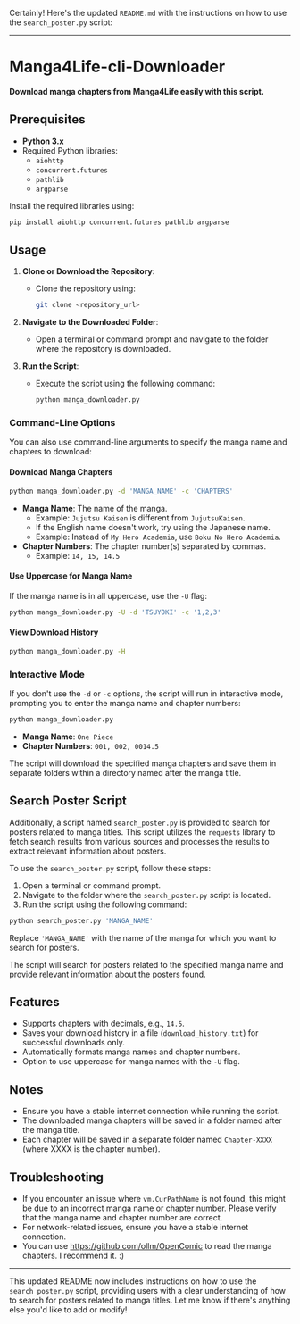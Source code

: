 Certainly! Here's the updated `README.md` with the instructions on how to use the `search_poster.py` script:

---

# Manga4Life-cli-Downloader

**Download manga chapters from Manga4Life easily with this script.**

## Prerequisites

- **Python 3.x**
- Required Python libraries:
  - `aiohttp`
  - `concurrent.futures`
  - `pathlib`
  - `argparse`

Install the required libraries using:

```sh
pip install aiohttp concurrent.futures pathlib argparse
```

## Usage

1. **Clone or Download the Repository**:
   - Clone the repository using:
     ```sh
     git clone <repository_url>
     ```

2. **Navigate to the Downloaded Folder**:
   - Open a terminal or command prompt and navigate to the folder where the repository is downloaded.

3. **Run the Script**:
   - Execute the script using the following command:
     ```sh
     python manga_downloader.py
     ```

### Command-Line Options

You can also use command-line arguments to specify the manga name and chapters to download:

#### Download Manga Chapters

```sh
python manga_downloader.py -d 'MANGA_NAME' -c 'CHAPTERS'
```

- **Manga Name**: The name of the manga.
  - Example: `Jujutsu Kaisen` is different from `JujutsuKaisen`.
  - If the English name doesn't work, try using the Japanese name.
  - Example: Instead of `My Hero Academia`, use `Boku No Hero Academia`.
- **Chapter Numbers**: The chapter number(s) separated by commas.
  - Example: `14, 15, 14.5`

#### Use Uppercase for Manga Name

If the manga name is in all uppercase, use the `-U` flag:

```sh
python manga_downloader.py -U -d 'TSUYOKI' -c '1,2,3'
```

#### View Download History

```sh
python manga_downloader.py -H
```

### Interactive Mode

If you don't use the `-d` or `-c` options, the script will run in interactive mode, prompting you to enter the manga name and chapter numbers:

```sh
python manga_downloader.py
```

- **Manga Name**: `One Piece`
- **Chapter Numbers**: `001, 002, 0014.5`

The script will download the specified manga chapters and save them in separate folders within a directory named after the manga title.

## Search Poster Script

Additionally, a script named `search_poster.py` is provided to search for posters related to manga titles. This script utilizes the `requests` library to fetch search results from various sources and processes the results to extract relevant information about posters.

To use the `search_poster.py` script, follow these steps:

1. Open a terminal or command prompt.
2. Navigate to the folder where the `search_poster.py` script is located.
3. Run the script using the following command:

```sh
python search_poster.py 'MANGA_NAME'
```

Replace `'MANGA_NAME'` with the name of the manga for which you want to search for posters.

The script will search for posters related to the specified manga name and provide relevant information about the posters found.

## Features

- Supports chapters with decimals, e.g., `14.5`.
- Saves your download history in a file (`download_history.txt`) for successful downloads only.
- Automatically formats manga names and chapter numbers.
- Option to use uppercase for manga names with the `-U` flag.

## Notes

- Ensure you have a stable internet connection while running the script.
- The downloaded manga chapters will be saved in a folder named after the manga title.
- Each chapter will be saved in a separate folder named `Chapter-XXXX` (where XXXX is the chapter number).

## Troubleshooting

- If you encounter an issue where `vm.CurPathName` is not found, this might be due to an incorrect manga name or chapter number. Please verify that the manga name and chapter number are correct.
- For network-related issues, ensure you have a stable internet connection.
- You can use https://github.com/ollm/OpenComic to read the manga chapters. I recommend it. :)
---

This updated README now includes instructions on how to use the `search_poster.py` script, providing users with a clear understanding of how to search for posters related to manga titles. Let me know if there's anything else you'd like to add or modify!
